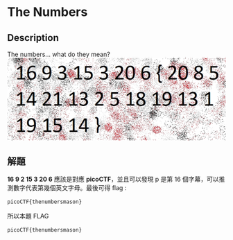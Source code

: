 # The Numbers

## Description
The numbers... what do they mean?
![The Numbers Image](../assets/The_Numbers.jpg)

## 解題
**16 9 2 15 3 20 6** 應該是對應 **picoCTF**，並且可以發現 p 是第 16 個字幕，可以推測數字代表第幾個英文字母。最後可得 flag :
```bash
picoCTF{thenumbersmason}
```

<!-- flag -->
所以本題 FLAG 
```text
picoCTF{thenumbersmason}
```
